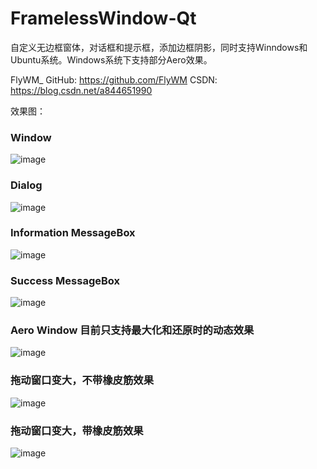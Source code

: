 # FramelessWindow-Qt
自定义无边框窗体，对话框和提示框，添加边框阴影，同时支持Winndows和Ubuntu系统。Windows系统下支持部分Aero效果。

FlyWM_
GitHub: https://github.com/FlyWM
CSDN: https://blog.csdn.net/a844651990

效果图：
### Window
![image](https://github.com/FlyWM/FramelessWindow-Qt/blob/master/samples/CustomWindow.png)

### Dialog
![image](https://github.com/FlyWM/FramelessWindow-Qt/blob/master/samples/CustomDialog.png)

### Information MessageBox
![image](https://github.com/FlyWM/FramelessWindow-Qt/blob/master/samples/CustomInformationMessagBox.png)

### Success MessageBox
![image](https://github.com/FlyWM/FramelessWindow-Qt/blob/master/samples/CustomSuccessMessageBox.png)

### Aero Window 目前只支持最大化和还原时的动态效果
![image](https://github.com/FlyWM/FramelessWindow-Qt/blob/master/samples/AeroWindow.png)

### 拖动窗口变大，不带橡皮筋效果
![image](https://github.com/FlyWM/FramelessWindow-Qt/blob/master/samples/scaleAndMove_noRubber.gif)

### 拖动窗口变大，带橡皮筋效果
![image](https://github.com/FlyWM/FramelessWindow-Qt/blob/master/samples/scaleAndMove_withRubber.gif)
